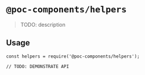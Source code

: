 # `@poc-components/helpers`

> TODO: description

## Usage

```
const helpers = require('@poc-components/helpers');

// TODO: DEMONSTRATE API
```
